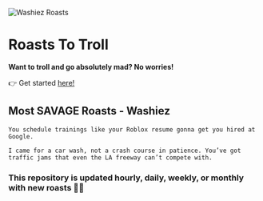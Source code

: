 ![Washiez Roasts](https://img.shields.io/badge/Washiez%20Roasts-300-red)
# Roasts To Troll
**Want to troll and go absolutely mad? No worries!**

👉 Get started [here!](https://github.com/murderdrones095/bug-free-succotash/tree/main/roasts)

## Most SAVAGE Roasts - Washiez
`You schedule trainings like your Roblox resume gonna get you hired at Google.`

`I came for a car wash, not a crash course in patience. You’ve got traffic jams that even the LA freeway can’t compete with.`

### This repository is updated hourly, daily, weekly, or monthly with new roasts 🚀💥
